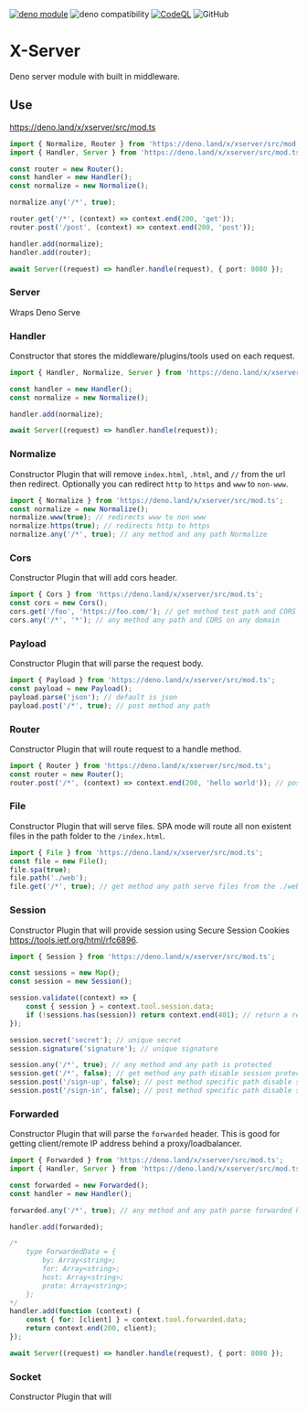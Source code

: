[![deno module](https://shield.deno.dev/x/xserver)](https://deno.land/x/xserver)
![deno compatibility](https://shield.deno.dev/deno/1.33.3)
[![CodeQL](https://github.com/xeaone/server/actions/workflows/codeql-analysis.yml/badge.svg)](https://github.com/xeaone/server/actions/workflows/codeql-analysis.yml)
![GitHub](https://img.shields.io/github/license/xeaone/server)

# X-Server

Deno server module with built in middleware.

## Use

https://deno.land/x/xserver/src/mod.ts

```ts
import { Normalize, Router } from 'https://deno.land/x/xserver/src/mod.ts';
import { Handler, Server } from 'https://deno.land/x/xserver/src/mod.ts';

const router = new Router();
const handler = new Handler();
const normalize = new Normalize();

normalize.any('/*', true);

router.get('/*', (context) => context.end(200, 'get'));
router.post('/post', (context) => context.end(200, 'post'));

handler.add(normalize);
handler.add(router);

await Server((request) => handler.handle(request), { port: 8080 });
```

### Server

Wraps Deno Serve

### Handler

Constructor that stores the middleware/plugins/tools used on each request.

```ts
import { Handler, Normalize, Server } from 'https://deno.land/x/xserver/src/mod.ts';

const handler = new Handler();
const normalize = new Normalize();

handler.add(normalize);

await Server((request) => handler.handle(request));
```

### Normalize

Constructor Plugin that will remove `index.html`, `.html`, and `//` from the url then redirect. Optionally you can redirect `http` to `https` and `www` to `non-www`.

```ts
import { Normalize } from 'https://deno.land/x/xserver/src/mod.ts';
const normalize = new Normalize();
normalize.www(true); // redirects www to non www
normalize.https(true); // redirects http to https
normalize.any('/*', true); // any method and any path Normalize
```

### Cors

Constructor Plugin that will add cors header.

```ts
import { Cors } from 'https://deno.land/x/xserver/src/mod.ts';
const cors = new Cors();
cors.get('/foo', 'https://foo.com/'); // get method test path and CORS on only foo.com domain
cors.any('/*', '*'); // any method any path and CORS on any domain
```

### Payload

Constructor Plugin that will parse the request body.

```ts
import { Payload } from 'https://deno.land/x/xserver/src/mod.ts';
const payload = new Payload();
payload.parse('json'); // default is json
payload.post('/*', true); // post method any path
```

### Router

Constructor Plugin that will route request to a handle method.

```ts
import { Router } from 'https://deno.land/x/xserver/src/mod.ts';
const router = new Router();
router.post('/*', (context) => context.end(200, 'hello world')); // post method any path
```

### File

Constructor Plugin that will serve files. SPA mode will route all non existent files in the path folder to the `/index.html`.

```ts
import { File } from 'https://deno.land/x/xserver/src/mod.ts';
const file = new File();
file.spa(true);
file.path('./web');
file.get('/*', true); // get method any path serve files from the ./web folder
```

### Session

Constructor Plugin that will provide session using Secure Session Cookies https://tools.ietf.org/html/rfc6896.

```ts
import { Session } from 'https://deno.land/x/xserver/src/mod.ts';

const sessions = new Map();
const session = new Session();

session.validate((context) => {
    const { session } = context.tool.session.data;
    if (!sessions.has(session)) return context.end(401); // return a response to prevent access
});

session.secret('secret'); // unique secret
session.signature('signature'); // unique signature

session.any('/*', true); // any method and any path is protected
session.get('/*', false); // get method any path disable session protection
session.post('/sign-up', false); // post method specific path disable session protection
session.post('/sign-in', false); // post method specific path disable session protection
```

### Forwarded

Constructor Plugin that will parse the `forwarded` header.
This is good for getting client/remote IP address behind a proxy/loadbalancer.

```ts
import { Forwarded } from 'https://deno.land/x/xserver/src/mod.ts';
import { Handler, Server } from 'https://deno.land/x/xserver/src/mod.ts';

const forwarded = new Forwarded();
const handler = new Handler();

forwarded.any('/*', true); // any method and any path parse forwarded header

handler.add(forwarded);

/*
    type ForwardedData = {
        by: Array<string>;
        for: Array<string>;
        host: Array<string>;
        proto: Array<string>;
    };
*/
handler.add(function (context) {
    const { for: [client] } = context.tool.forwarded.data;
    return context.end(200, client);
});

await Server((request) => handler.handle(request), { port: 8080 });
```

### Socket

Constructor Plugin that will

```ts
```
